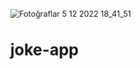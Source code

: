![Fotoğraflar 5 12 2022 18_41_51](https://user-images.githubusercontent.com/109747427/205679357-26b39ee8-1dbe-47ff-9897-d2d3ae17ac29.png)
# joke-app
